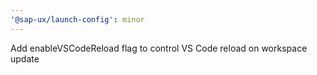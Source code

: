 ```yaml
---
'@sap-ux/launch-config': minor
---
```


Add enableVSCodeReload flag to control VS Code reload on workspace update
